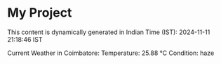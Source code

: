 # My Project

This content is dynamically generated in Indian Time (IST): 2024-11-11 21:18:46 IST


Current Weather in Coimbatore:
Temperature: 25.88 °C
Condition: haze
